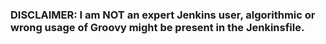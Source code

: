 ### DISCLAIMER: I am NOT an expert Jenkins user, algorithmic or wrong usage of Groovy might be present in the Jenkinsfile.
